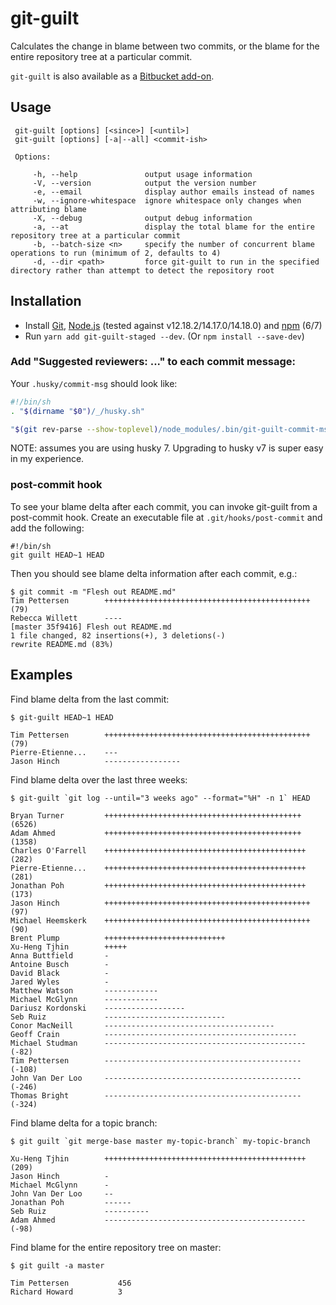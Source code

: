 # git-guilt

Calculates the change in blame between two commits, or the blame for the entire repository tree at a particular commit.

`git-guilt` is also available as a [Bitbucket add-on](https://gitguilt.com/bitbucket/atlassian-connect.json).

## Usage

     git-guilt [options] [<since>] [<until>]
     git-guilt [options] [-a|--all] <commit-ish>

     Options:

         -h, --help               output usage information
         -V, --version            output the version number
         -e, --email              display author emails instead of names
         -w, --ignore-whitespace  ignore whitespace only changes when attributing blame
         -X, --debug              output debug information
         -a, --at                 display the total blame for the entire repository tree at a particular commit
         -b, --batch-size <n>     specify the number of concurrent blame operations to run (minimum of 2, defaults to 4)
         -d, --dir <path>         force git-guilt to run in the specified directory rather than attempt to detect the repository root
      
## Installation

- Install [Git](http://git-scm.com/), [Node.js](http://nodejs.org/) (tested against v12.18.2/14.17.0/14.18.0) and [npm](https://npmjs.org/) (6/7)
- Run `yarn add git-guilt-staged --dev`. (Or `npm install --save-dev`)

### Add "Suggested reviewers: ..." to each commit message:

Your `.husky/commit-msg` should look like:

```sh
#!/bin/sh
. "$(dirname "$0")/_/husky.sh"

"$(git rev-parse --show-toplevel)/node_modules/.bin/git-guilt-commit-msg-hook" "$1"
```
NOTE: assumes you are using husky 7. Upgrading to husky v7 is super easy in my experience.

### post-commit hook

To see your blame delta after each commit, you can invoke git-guilt from a post-commit hook. Create an executable file at ``.git/hooks/post-commit`` and add the following:

    #!/bin/sh
    git guilt HEAD~1 HEAD

Then you should see blame delta information after each commit, e.g.:

    $ git commit -m "Flesh out README.md"
    Tim Pettersen        ++++++++++++++++++++++++++++++++++++++++++++++(79)
    Rebecca Willett      ----
    [master 35f9416] Flesh out README.md
    1 file changed, 82 insertions(+), 3 deletions(-)
    rewrite README.md (83%)

## Examples

Find blame delta from the last commit:

	$ git-guilt HEAD~1 HEAD
	
	Tim Pettersen        ++++++++++++++++++++++++++++++++++++++++++++++(79)
	Pierre-Etienne...    ---
	Jason Hinch          -----------------

Find blame delta over the last three weeks:

	$ git-guilt `git log --until="3 weeks ago" --format="%H" -n 1` HEAD
	
    Bryan Turner         ++++++++++++++++++++++++++++++++++++++++++++(6526)
    Adam Ahmed           ++++++++++++++++++++++++++++++++++++++++++++(1358)
    Charles O'Farrell    +++++++++++++++++++++++++++++++++++++++++++++(282)
    Pierre-Etienne...    +++++++++++++++++++++++++++++++++++++++++++++(281)
    Jonathan Poh         +++++++++++++++++++++++++++++++++++++++++++++(173)
    Jason Hinch          ++++++++++++++++++++++++++++++++++++++++++++++(97)
    Michael Heemskerk    ++++++++++++++++++++++++++++++++++++++++++++++(90)
    Brent Plump          +++++++++++++++++++++++++++
    Xu-Heng Tjhin        +++++
    Anna Buttfield       -
    Antoine Busch        -
    David Black          -
    Jared Wyles          -   
    Matthew Watson       ------------
    Michael McGlynn      ------------
    Dariusz Kordonski    ------------------
    Seb Ruiz             ---------------------------
    Conor MacNeill       --------------------------------------
    Geoff Crain          -------------------------------------------
    Michael Studman      ---------------------------------------------(-82)
    Tim Pettersen        --------------------------------------------(-108)
    John Van Der Loo     --------------------------------------------(-246)
    Thomas Bright        --------------------------------------------(-324)

Find blame delta for a topic branch:

	$ git guilt `git merge-base master my-topic-branch` my-topic-branch
	
	Xu-Heng Tjhin        +++++++++++++++++++++++++++++++++++++++++++++(209)
	Jason Hinch          -
	Michael McGlynn      -
	John Van Der Loo     --
	Jonathan Poh         ------
	Seb Ruiz             ----------
	Adam Ahmed           ---------------------------------------------(-98)

Find blame for the entire repository tree on master:
	
    $ git guilt -a master

    Tim Pettersen           456
    Richard Howard          3
